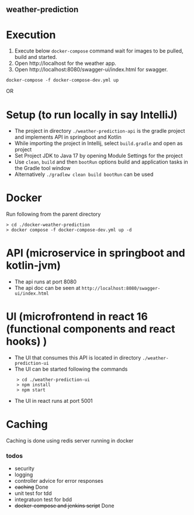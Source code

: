 ## weather-prediction

# Execution
1. Execute below `docker-compose` command wait for images to be pulled, build and started.
2. Open http://localhost for the weather app.
3. Open http://localhost:8080/swagger-ui/index.html for swagger.

```shell
docker-compose -f docker-compose-dev.yml up
```

OR

# Setup (to run locally in say IntelliJ)
* The project in directory `./weather-prediction-api` is the gradle project and implements API in springboot and Kotlin
* While importing the project in Intellij, select `build.gradle` and open as project
* Set Project JDK to Java 17 by opening Module Settings for the project
* Use `clean`, `build` and then `bootRun` options build and application tasks in the Gradle tool window
* Alternatively `./gradlew clean build bootRun` can be used

# Docker
Run following from the parent directory
```shell
> cd ./docker-weather-prediction
> docker compose -f docker-compose-dev.yml up -d
```
# API (microservice in springboot and kotlin-jvm)
* The api runs at port 8080
* The api doc can be seen at `http://localhost:8080/swagger-ui/index.html`

# UI (microfrontend in react 16 (functional components and react hooks) )
* The UI that consumes this API is located in directory `./weather-prediction-ui`
* The UI can be started following the commands
```shell
    > cd ./weather-prediction-ui
    > npm install
    > npm start
```
* The UI in react runs at port 5001

# Caching
Caching is done using redis server running in docker
### todos
- security
- logging
- controller advice for error responses
- ~~caching~~ Done
- unit test for tdd
- integratuon test for bdd
- ~~docker-compose and jenkins script~~ Done
